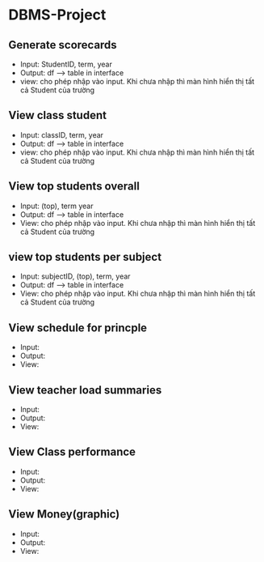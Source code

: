 # DBMS-Project
## Generate scorecards
- Input: StudentID, term, year
- Output: df --> table in interface
- view: cho phép nhập vào input. Khi chưa nhập thì màn hình hiển thị tất cả Student của trường

## View class student
- Input: classID, term, year
- Output: df --> table in interface
- view: cho phép nhập vào input. Khi chưa nhập thì màn hình hiển thị tất cả Student của trường

## View top students overall
- Input: (top), term year
- Output: df --> table in interface
- View: cho phép nhập vào input. Khi chưa nhập thì màn hình hiển thị tất cả Student của trường

## view top students per subject
- Input: subjectID, (top), term, year
- Output: df --> table in interface
- View: cho phép nhập vào input. Khi chưa nhập thì màn hình hiển thị tất cả Student của trường

## View schedule for princple
- Input:
- Output:
- View:

## View teacher load summaries
- Input:
- Output:
- View:

## View Class performance
- Input:
- Output:
- View:

## View Money(graphic)
- Input:
- Output:
- View:


